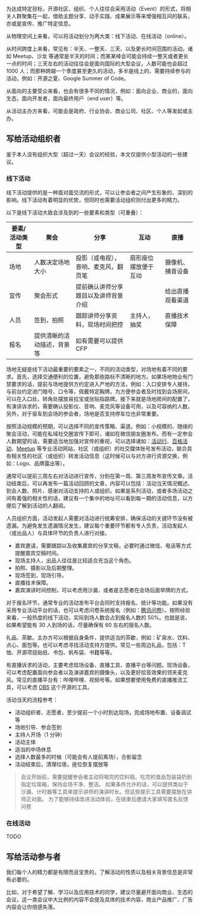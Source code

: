 为达成特定目标，开源社区、组织、个人往往会采用活动（Event）的形式，将相关人群聚集在一起，借助主题分享、动手实践、成果展示等来增强相互间的联系，亦或是宣传、推广特定信息。

从物理空间上来看，可以将活动划分为两大类：线下活动、在线活动（online）。

从时间跨度上来看，常见有：半天、一整天、三天、以及更长时间范围的活动。诸如 Meetup、沙龙 等通常是半天的时间；而某某峰会可能会持续一整天或者更长一点的时间；三天左右的活动往往会是面向国际的大型会议，人数可能也会超过 1000 人；而那种跨越一个季度甚至更久的活动，多半是线上的、需要持续参与的活动，例如：开源之夏、Google Summer of Code。

从面向的主要受众来看，也会有很多不同的情况，例如：面向企业、商业的，面向生态，面向开发者，面向最终用户（end user）等。

从活动主办方来看，可能会是政府、行业协会、商业公司、社区、个人等发起或主办。

## 写给活动组织者
鉴于本人没有组织大型（超过一天）会议的经验，本文仅提供小型活动的一些建议。

### 线下活动
线下活动提供的是一种面对面交流的形式，可以让参会者之间产生形象的、深刻的影响。线下活动有着明显的优势，但同时也需要活动组织则付出更多的精力。

以下是线下活动大致会涉及到的一些要素和类型（可重叠）：

| 要素/活动类型 | 聚会 | 分享 | 互动 | 直播 |
|---|---|---|---|---|
| 场地 | 人数决定场地大小 | 投影（或电视），音响、麦克风，翻页笔 | 扇形座位摆放便于互动 | 摄像机、捕音设备 |
| 宣传 | 聚会形式 | 提前确认讲师分享题目以及讲师背景介绍 | | 给出直播观看渠道 |
| 人员 | 签到，拍照 | 跟踪讲师分享资料，现场时间把控 | 主持人，抽奖 | 直播技术保障 |
| 报名 | 提供清晰的活动描述，背景等 | 如有需要可以提供 CFP | | |

场地无疑是线下活动最重要的要素之一，不同的活动类型，对场地有着不同的要求。首先，选择交通便利的位置，避免那些路标不清晰的地方。如果场地物业有门禁要求的话，提前与场地提供方约定进入产地的方法，例如：入口安排专人接待，与前台约定进门暗号、口令等，佩戴特定胸牌。为方便参会者及时找到会场房间，可以在入口处、转角处摆放易拉宝或张贴指路牌。接下来就是场地房间的配置了，有演讲诉求的，需要确认投影仪、音响、麦克风等设备可用，以及可容纳的人数。另外，对于驱车到会场的参会者，场地是否支持停车位也非常重要。

按照活动规模的预期，可以选择不同的宣传策略、渠道。例如：小规模的、随缘的聚会活动，可能在私域社交圈宣传下即可，诸如在微信朋友圈发布。而有一定参会人数期望的话，需要适当地加强对宣传的重视，可以选择诸如：[活动行](https://www.huodongxing.com/)、[百格活动](https://www.bagevent.com/cn/)、[Meetup](https://www.meetup.com/) 等专业活动网站，社区（或组织）的社交媒体账号发布活动，联合具有相关性的社区（或组织）转发活动信息（这时候可以与对方进行资源交换，例如：Logo、品牌露出等）。

通常可以提前三周左右对活动进行宣传，分别在第一周、第三周发布宣传文章。活动结束后，可以再发布一篇活动回顾的文章，内容可以包括：活动当天情况概述、到会人数、照片、感谢对活动支持的人或组织。如果是系列活动，或者多场活动之间有着强的相关性的话，建议有一个集中的地址可以看到每一期的活动信息，以方便后了解到活动的人翻阅。

人员组织方面，活动发起人需要对活动进行统筹安排，确保活动的关键环节没有被遗漏。为避免发生遗漏情况发生，建议每个重要环节都有专人负责，活动发起人（或出品人）与具体环节的负责人进行对接。

* 嘉宾邀请，需要跟踪以及收集嘉宾的分享文稿，必要时通过微信、电话等方式提醒嘉宾交稿时间。
* 现场主持人，出品人往往是比较适合充当这个角色。
* 拍照、摄影以及后期整理。
* 现场签到，现场引导。
* 直播技术保障。
* 嘉宾演讲时间控制，可以考虑用沙漏，或者是志愿者在会场后面举牌的方式。

对于报名环节，通常专业的活动发布平台会同时支持报名、统计等功能。如果没有采用专业活动平台的话，也可以考虑问卷系统报名（例如：[腾讯问卷](https://wj.qq.com)）。按照经验来看，一般热度的线下活动，实际到场人数会占到报名人数的 50%。也就是说，如果希望能有 30 人到场的话，尽量确保有 60 左右的报名人数。

礼品、茶歇。主办方可以根据自身条件，提供适当的茶歇，例如：矿泉水、饮料、点心、面包等。也可以考虑寻找活动支持方提供。常见一些周边礼品，包括：T恤、开源项目贴纸、书包、帆布袋、书籍等等。

有直播诉求的活动，主要考虑现场设备、直播工具、直播平台等问题。现场设备，可以考虑配置面向参会者以及演讲嘉宾的摄像头，以及更好拾音效果的领夹麦克风。常见的直播平台有：哔哩哔哩、视频号等。如果想要使用免费的直播推流工具，可以考虑 [OBS](https://github.com/obsproject/obs-studio) 这个开源的工具。

活动当天的流程参考：

* 活动组织者、志愿者，至少提前一个小时到达现场，完成场地布置、设备调试等
* 场地引导、参会签到
* 主持人开场（1 分钟）
* 活动主体
* 适当的中场休息
* 选择人数最多的时候（可能会有人提前离场），合影留念
* 活动结束后，清理垃圾，座位恢复摆放等

> 会议开始前，需要提醒参会者主动将喝完的饮料瓶、吃完的食品包装袋扔到指定垃圾箱，保持会场干净、整洁。
> 如果条件允许的话，可以提供类似于沙漏、计时器等工具来提示讲师的演讲时长。但这些提示工具需要摆放在讲师正对面。
> 为了能够持续改进活动体验，在结束后邀请大家填写匿名反馈问卷

### 在线活动
TODO

## 写给活动参与者
我们每个人的精力都是有限而且宝贵的，了解活动的性质以及相关背景信息是非常有必要的。

比如，对于希望了解、学习以及应用技术的同学，建议尽量避开面向商业、生态的会议，这一类会议中大比例的内容不会提及具体的技术内容，商业产品推广、广告内容会让你倍感失落。
